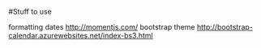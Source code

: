 #Stuff to use

formatting dates 
    http://momentjs.com/
bootstrap theme
    http://bootstrap-calendar.azurewebsites.net/index-bs3.html 
